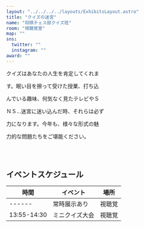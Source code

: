 ```yaml
---
layout: "../../../../layouts/ExhibitsLayout.astro"
title: "クイズの迷宮"
name: "将棋チェス部クイズ班"
room: "視聴覚室"
map: ""
sns:
  twitter: ""
  instagram: ""
award: ""
---
```


クイズはあなたの人生を肯定してくれま

す。眠い目を擦って受けた授業、打ち込

んでいる趣味、何気なく見たテレビやＳ

ＮＳ…迷宮に迷い込んだ時、それらは必ず

力になります。今年も、様々な形式の魅

力的な問題たちをご堪能ください。


<br><br>

## イベントスケジュール

<div class="time-schedule-table">
  <div class="schedule-container">
    <table class="schedule-table">
      <thead>
        <tr>
          <th class="time-header">時間</th>
          <th class="event-header">イベント</th>
          <th class="location-header">場所</th>
        </tr>
      </thead>
      <tbody>
        <tr class="schedule-row schedule-row-always">
          <td class="time-cell">------</td>
          <td class="event-cell">常時展示あり</td>
          <td class="location-cell">視聴覚</td>
        </tr>
        <tr class="schedule-row">
          <td class="time-cell">13:55-14:30</td>
          <td class="event-cell">ミニクイズ大会</td>
          <td class="location-cell">視聴覚</td>
        </tr>
      </tbody>
    </table>
  </div>
</div>
